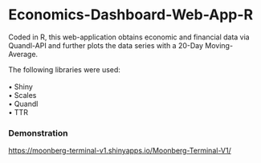 # Economics-Dashboard-Web-App-R

Coded in R, this web-application obtains economic and financial data via Quandl-API and further plots the data series with a 20-Day Moving-Average.

The following libraries were used: <br>
<br>
•	Shiny <br>
•	Scales <br>
•	Quandl <br>
•	TTR

### Demonstration
https://moonberg-terminal-v1.shinyapps.io/Moonberg-Terminal-V1/
